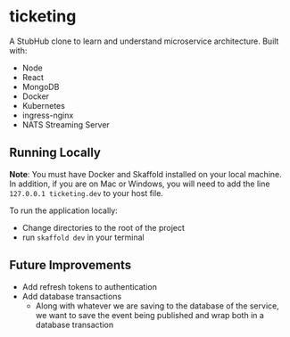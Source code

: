 # ticketing

A StubHub clone to learn and understand microservice architecture. Built with:
* Node
* React
* MongoDB
* Docker
* Kubernetes
* ingress-nginx
* NATS Streaming Server

## Running Locally
**Note**: You must have Docker and Skaffold installed on your local machine. In addition, if you are on Mac or Windows, you will need to add the line `127.0.0.1 ticketing.dev` to your host file.

To run the application locally:
* Change directories to the root of the project
* run `skaffold dev` in your terminal

## Future Improvements
* Add refresh tokens to authentication
* Add database transactions
    * Along with whatever we are saving to the database of the service, we want to save the event being published and wrap both in a database transaction